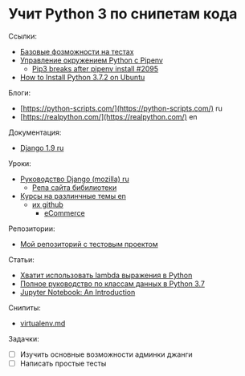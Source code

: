 
# Учит Python 3 по снипетам кода

Ссылки:

* [Базовые фозможности на тестах](https://github.com/trekhleb/learn-python)
* [Управление окружением Python c Pipenv](https://habr.com/ru/post/413009/)
  * [Pip3 breaks after pipenv install #2095](https://github.com/pypa/pipenv/issues/2095)
* [How to Install Python 3.7.2 on Ubuntu](https://tecadmin.net/install-python-3-7-on-ubuntu-linuxmint/)

Блоги:
 * [https://python-scripts.com/](https://python-scripts.com/) ru
 * [https://realpython.com/](https://realpython.com/) en
 
Документация:
 * [Django 1.9 ru](https://djbook.ru/rel1.9/contents.html)
 
Уроки:
 * [Руководство Django (mozilla) ru](https://developer.mozilla.org/ru/docs/Learn/Server-side/Django)
   * [Репа сайта бибилиотеки](https://github.com/mdn/django-locallibrary-tutorial)
 * [Курсы на разлинчные темы en](https://www.codingforentrepreneurs.com/)
    * [их github](https://github.com/codingforentrepreneurs)
      * [eCommerce](https://github.com/codingforentrepreneurs/eCommerce)

Репозитории:
 * [Мой репозиторий с тестовым проектом](https://github.com/nuwak/Django-2-start-lerning)
 
Статьи:
 * [Хватит использовать lambda выражения в Python](https://python-scripts.com/no-lambda)
 * [Полное руководство по классам данных в Python 3.7](https://python-scripts.com/data-class)
 * [Jupyter Notebook: An Introduction](https://realpython.com/jupyter-notebook-introduction/)

Снипиты:
 * [virtualenv.md](virtualenv.md)
 
 Задачки:
  - [ ] Изучить основные возможности админки джанги
  - [ ] Написать простые тесты
